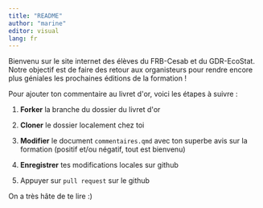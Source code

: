 ```yaml
---
title: "README"
author: "marine"
editor: visual
lang: fr
---
```


Bienvenu sur le site internet des élèves du FRB-Cesab et du GDR-EcoStat. Notre objectif est de faire des retour aux organisteurs pour rendre encore plus géniales les prochaines éditions de la formation !

Pour ajouter ton commentaire au livret d'or, voici les étapes à suivre :

1.  **Forker** la branche du dossier du livret d'or

2.  **Cloner** le dossier localement chez toi

3.  **Modifier** le document `commentaires.qmd` avec ton superbe avis sur la formation (positif et/ou négatif, tout est bienvenu)

4.  **Enregistrer** tes modifications locales sur github

5.  Appuyer sur `pull request` sur le github

On a très hâte de te lire :)
